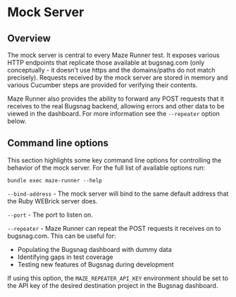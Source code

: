 # Mock Server

## Overview

The mock server is central to every Maze Runner test.  It exposes various HTTP endpoints that replicate those available at bugsnag.com (only conceptually - it doesn't use https and the domains/paths do not match precisely).  Requests received by the mock server are stored in memory and various Cucumber steps are provided for verifying their contents.

Maze Runner also provides the ability to forward any POST requests that it receives to the real Bugsnag backend, allowing errors and other data to be viewed in the dashboard.  For more information see the `--repeater` option below.

## Command line options

This section highlights some key command line options for controlling the behavior of the mock server.  For the full list of available options run:
```
bundle exec maze-runner --help
```

`--bind-address` - The mock server will bind to the same default address that the Ruby WEBrick server does.

`--port` - The port to listen on.

`--repeater` - Maze Runner can repeat the POST requests it receives on to bugsnag.com.  This can be useful for:

  - Populating the Bugsnag dashboard with dummy data
  - Identifying gaps in test coverage
  - Testing new features of Bugsnag during development

If using this option, the `MAZE_REPEATER_API_KEY` environment should be set to the API key of the desired destination project in the Bugsnag dashboard.
